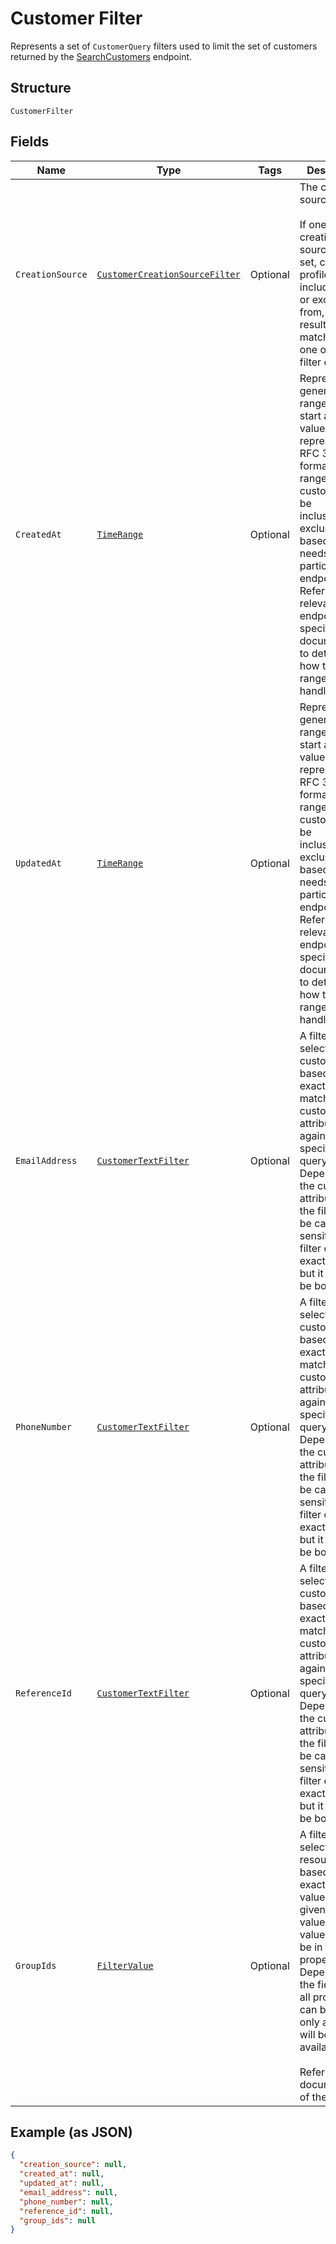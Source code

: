 
# Customer Filter

Represents a set of `CustomerQuery` filters used to limit the set of
customers returned by the [SearchCustomers](../../doc/api/customers.md#search-customers) endpoint.

## Structure

`CustomerFilter`

## Fields

| Name | Type | Tags | Description | Getter |
|  --- | --- | --- | --- | --- |
| `CreationSource` | [`CustomerCreationSourceFilter`](../../doc/models/customer-creation-source-filter.md) | Optional | The creation source filter.<br><br>If one or more creation sources are set, customer profiles are included in,<br>or excluded from, the result if they match at least one of the filter criteria. | CustomerCreationSourceFilter getCreationSource() |
| `CreatedAt` | [`TimeRange`](../../doc/models/time-range.md) | Optional | Represents a generic time range. The start and end values are<br>represented in RFC 3339 format. Time ranges are customized to be<br>inclusive or exclusive based on the needs of a particular endpoint.<br>Refer to the relevant endpoint-specific documentation to determine<br>how time ranges are handled. | TimeRange getCreatedAt() |
| `UpdatedAt` | [`TimeRange`](../../doc/models/time-range.md) | Optional | Represents a generic time range. The start and end values are<br>represented in RFC 3339 format. Time ranges are customized to be<br>inclusive or exclusive based on the needs of a particular endpoint.<br>Refer to the relevant endpoint-specific documentation to determine<br>how time ranges are handled. | TimeRange getUpdatedAt() |
| `EmailAddress` | [`CustomerTextFilter`](../../doc/models/customer-text-filter.md) | Optional | A filter to select customers based on exact or fuzzy matching of<br>customer attributes against a specified query. Depending on the customer attributes,<br>the filter can be case-sensitive. This filter can be exact or fuzzy, but it cannot be both. | CustomerTextFilter getEmailAddress() |
| `PhoneNumber` | [`CustomerTextFilter`](../../doc/models/customer-text-filter.md) | Optional | A filter to select customers based on exact or fuzzy matching of<br>customer attributes against a specified query. Depending on the customer attributes,<br>the filter can be case-sensitive. This filter can be exact or fuzzy, but it cannot be both. | CustomerTextFilter getPhoneNumber() |
| `ReferenceId` | [`CustomerTextFilter`](../../doc/models/customer-text-filter.md) | Optional | A filter to select customers based on exact or fuzzy matching of<br>customer attributes against a specified query. Depending on the customer attributes,<br>the filter can be case-sensitive. This filter can be exact or fuzzy, but it cannot be both. | CustomerTextFilter getReferenceId() |
| `GroupIds` | [`FilterValue`](../../doc/models/filter-value.md) | Optional | A filter to select resources based on an exact field value. For any given<br>value, the value can only be in one property. Depending on the field, either<br>all properties can be set or only a subset will be available.<br><br>Refer to the documentation of the field. | FilterValue getGroupIds() |

## Example (as JSON)

```json
{
  "creation_source": null,
  "created_at": null,
  "updated_at": null,
  "email_address": null,
  "phone_number": null,
  "reference_id": null,
  "group_ids": null
}
```

